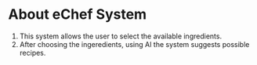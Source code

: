 # About eChef System
1. This system allows the user to select the available ingredients.
2. After choosing the ingeredients, using AI the system suggests possible recipes.

